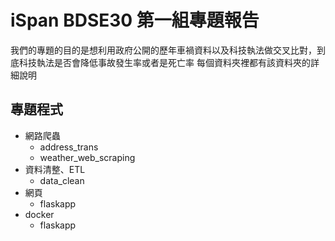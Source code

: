 # iSpan BDSE30 第一組專題報告
我們的專題的目的是想利用政府公開的歷年車禍資料以及科技執法做交叉比對，到底科技執法是否會降低事故發生率或者是死亡率
每個資料夾裡都有該資料夾的詳細說明

## 專題程式
- 網路爬蟲
    - address_trans
    - weather_web_scraping
- 資料清整、ETL
    - data_clean
- 網頁
    - flaskapp
- docker
    - flaskapp

